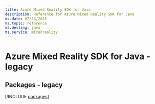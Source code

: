 ```yaml
---
title: Azure Mixed Reality SDK for Java
description: Reference for Azure Mixed Reality SDK for Java
ms.date: 07/23/2025
ms.topic: reference
ms.devlang: java
ms.service: mixedreality
---
```

# Azure Mixed Reality SDK for Java - legacy
## Packages - legacy
[!INCLUDE [packages](mixed-reality-index.md)]